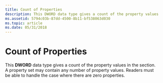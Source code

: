 ```yaml
---
title: Count of Properties
description: This DWORD data type gives a count of the property values in the section. A property set may contain any number of property values. Readers must be able to handle the case where there are zero properties.
ms.assetid: 5794c03b-87dd-4500-8b11-bf538063d030
ms.topic: article
ms.date: 05/31/2018
---
```


# Count of Properties

This **DWORD** data type gives a count of the property values in the section. A property set may contain any number of property values. Readers must be able to handle the case where there are zero properties.

 

 




